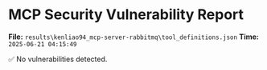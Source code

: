 # MCP Security Vulnerability Report
**File:** `results\kenliao94_mcp-server-rabbitmq\tool_definitions.json`
**Time:** `2025-06-21 04:15:49`

✅ No vulnerabilities detected.